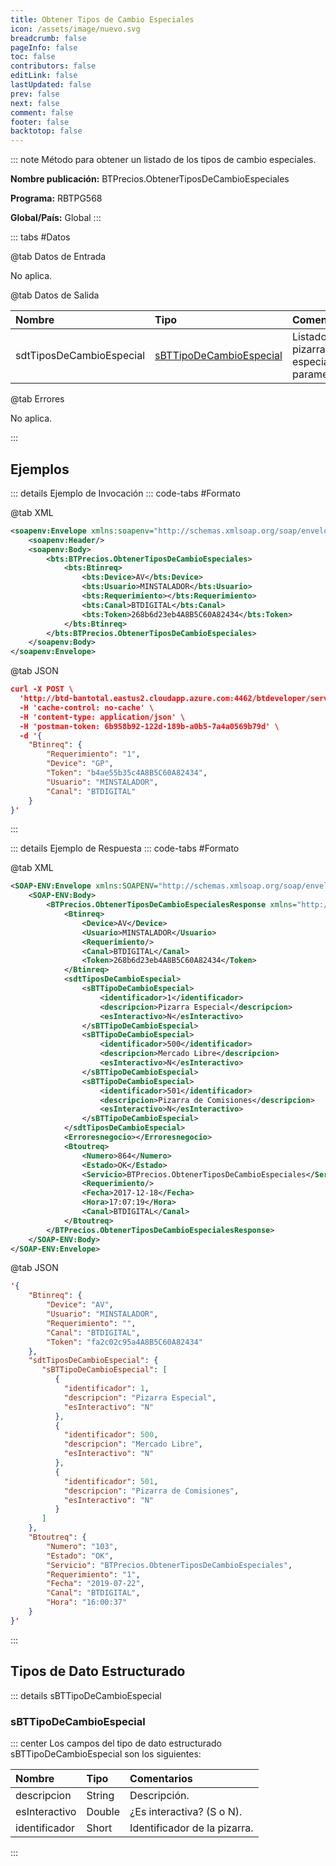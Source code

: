```yaml
---
title: Obtener Tipos de Cambio Especiales
icon: /assets/image/nuevo.svg
breadcrumb: false
pageInfo: false
toc: false
contributors: false
editLink: false
lastUpdated: false
prev: false
next: false
comment: false
footer: false
backtotop: false
---
```


<!-- ABRE DATOS DEL MÉTODO -->
::: note Método para obtener un listado de los tipos de cambio especiales.

**Nombre publicación:** BTPrecios.ObtenerTiposDeCambioEspeciales 

**Programa:** RBTPG568

**Global/País:** Global
:::
<!-- CIERRA DATOS DEL MÉTODO -->

<!-- ABRE TABLA DE DATOS -->
::: tabs #Datos 

@tab Datos de Entrada

No aplica.

@tab Datos de Salida

Nombre | Tipo | Comentarios
:--------- | :--------- | :---------
sdtTiposDeCambioEspecial | [sBTTipoDeCambioEspecial](#sbttipodecambioespecial) | Listado de pizarras especiales parametrizadas.

@tab Errores

No aplica.

::: 
<!-- CIERRA TABLA DE DATOS -->

## **Ejemplos**

<!-- ABRE EJEMPLO DE INVOCACIÓN -->
::: details Ejemplo de Invocación 
::: code-tabs #Formato

@tab XML
```xml
<soapenv:Envelope xmlns:soapenv="http://schemas.xmlsoap.org/soap/envelope/" xmlns:bts="http://uy.com.dlya.bantotal/BTSOA/">
    <soapenv:Header/>
    <soapenv:Body>
        <bts:BTPrecios.ObtenerTiposDeCambioEspeciales>
            <bts:Btinreq>
                <bts:Device>AV</bts:Device>
                <bts:Usuario>MINSTALADOR</bts:Usuario>
                <bts:Requerimiento></bts:Requerimiento>
                <bts:Canal>BTDIGITAL</bts:Canal>
                <bts:Token>268b6d23eb4A8B5C60A82434</bts:Token>
            </bts:Btinreq>
        </bts:BTPrecios.ObtenerTiposDeCambioEspeciales>
    </soapenv:Body>
</soapenv:Envelope>
```

@tab JSON
```json
curl -X POST \
  'http://btd-bantotal.eastus2.cloudapp.azure.com:4462/btdeveloper/servlet/com.dlya.bantotal.odwsbt_BTPrecios_v1?ObtenerTiposDeCambioEspeciales \
  -H 'cache-control: no-cache' \
  -H 'content-type: application/json' \
  -H 'postman-token: 6b958b92-122d-189b-a0b5-7a4a0569b79d' \
  -d '{
    "Btinreq": {
        "Requerimiento": "1",
        "Device": "GP",
        "Token": "b4ae55b35c4A8B5C60A82434",
        "Usuario": "MINSTALADOR",
        "Canal": "BTDIGITAL"
    }
}'

```
:::
<!-- CIERRA EJEMPLO DE INVOCACIÓN -->

<!-- ABRE EJEMPLO DE RESPUESTA -->
::: details Ejemplo de Respuesta 
::: code-tabs #Formato

@tab XML
```xml
<SOAP-ENV:Envelope xmlns:SOAPENV="http://schemas.xmlsoap.org/soap/envelope/" xmlns:xsd="http://www.w3.org/2001/XMLSchema" xmlns:SOAPENC="http://schemas.xmlsoap.org/soap/encoding/" xmlns:xsi="http://www.w3.org/2001/XMLSchema-instance">
    <SOAP-ENV:Body>
        <BTPrecios.ObtenerTiposDeCambioEspecialesResponse xmlns="http://uy.com.dlya.bantotal/BTSOA/">
            <Btinreq>
                <Device>AV</Device>
                <Usuario>MINSTALADOR</Usuario>
                <Requerimiento/>
                <Canal>BTDIGITAL</Canal>
                <Token>268b6d23eb4A8B5C60A82434</Token>
            </Btinreq>
            <sdtTiposDeCambioEspecial>
				<sBTTipoDeCambioEspecial>
					<identificador>1</identificador>
					<descripcion>Pizarra Especial</descripcion> 
					<esInteractivo>N</esInteractivo>
				</sBTTipoDeCambioEspecial>
				<sBTTipoDeCambioEspecial>
					<identificador>500</identificador>
					<descripcion>Mercado Libre</descripcion> 
					<esInteractivo>N</esInteractivo>
				</sBTTipoDeCambioEspecial>
				<sBTTipoDeCambioEspecial>
					<identificador>501</identificador>
					<descripcion>Pizarra de Comisiones</descripcion> 
					<esInteractivo>N</esInteractivo>
				</sBTTipoDeCambioEspecial>
            </sdtTiposDeCambioEspecial>
            <Erroresnegocio></Erroresnegocio>
            <Btoutreq>
                <Numero>864</Numero>
                <Estado>OK</Estado>
                <Servicio>BTPrecios.ObtenerTiposDeCambioEspeciales</Servicio>
                <Requerimiento/>
                <Fecha>2017-12-18</Fecha>
                <Hora>17:07:19</Hora>
                <Canal>BTDIGITAL</Canal>
            </Btoutreq>
        </BTPrecios.ObtenerTiposDeCambioEspecialesResponse>
    </SOAP-ENV:Body>
</SOAP-ENV:Envelope>

```

@tab JSON
```json
'{
    "Btinreq": {
        "Device": "AV",
        "Usuario": "MINSTALADOR",
        "Requerimiento": "",
        "Canal": "BTDIGITAL",
        "Token": "fa2c02c95a4A8B5C60A82434"
    },
	"sdtTiposDeCambioEspecial": {
	   "sBTTipoDeCambioEspecial": [
		  {
			"identificador": 1,
			"descripcion": "Pizarra Especial",
			"esInteractivo": "N"
		  },
		  {
			"identificador": 500,
			"descripcion": "Mercado Libre",
			"esInteractivo": "N"
		  },
		  {
			"identificador": 501,
			"descripcion": "Pizarra de Comisiones",
			"esInteractivo": "N"
		  }
	   ]
	},
    "Btoutreq": {
        "Numero": "103",
        "Estado": "OK",
        "Servicio": "BTPrecios.ObtenerTiposDeCambioEspeciales",
        "Requerimiento": "1",
        "Fecha": "2019-07-22",
        "Canal": "BTDIGITAL",
        "Hora": "16:00:37"
    }
}'

```
::: 
<!-- CIERRA EJEMPLO DE RESPUESTA -->

## **Tipos de Dato Estructurado**

<!-- ABRE SDT -->
::: details sBTTipoDeCambioEspecial  

### sBTTipoDeCambioEspecial

::: center 
Los campos del tipo de dato estructurado sBTTipoDeCambioEspecial son los siguientes: 

Nombre | Tipo | Comentarios 
:--------- | :----------- | :----------- 
descripcion | String | Descripción.
esInteractivo | Double | ¿Es interactiva? (S o N).
identificador | Short | Identificador de la pizarra.
:::
<!-- CIERRA SDT -->


